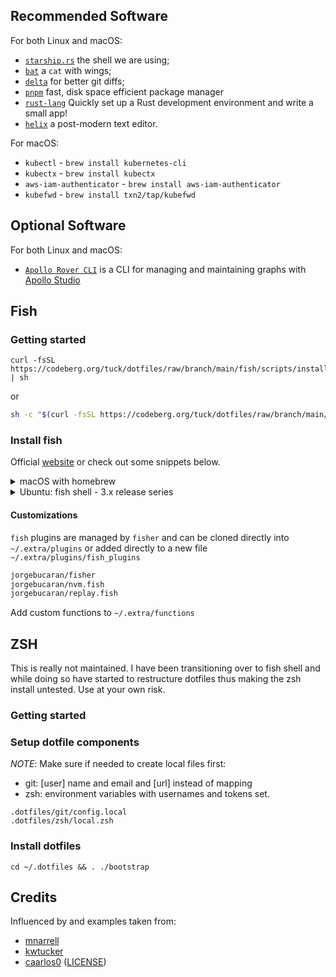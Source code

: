 ## Recommended Software

For both Linux and macOS:

- [`starship.rs`](https://starship.rs) the shell we are using;
- [`bat`](https://github.com/sharkdp/bat) a `cat` with wings;
- [`delta`](https://github.com/dandavison/delta) for better git diffs;
- [`pnpm`](https://pnpm.io/) fast, disk space efficient package manager
- [`rust-lang`](https://www.rust-lang.org/learn/get-started) Quickly set up a Rust development environment and write a small app!
- [`helix`](https://helix-editor.com/) a post-modern text editor.  

For macOS:

- `kubectl` - `brew install kubernetes-cli`
- `kubectx` - `brew install kubectx`
- `aws-iam-authenticator` - `brew install aws-iam-authenticator`
- `kubefwd` - `brew install txn2/tap/kubefwd`

## Optional Software

For both Linux and macOS:

- [`Apollo Rover CLI`](https://www.apollographql.com/docs/rover/getting-started/) is a CLI for managing and maintaining graphs with [Apollo Studio](https://www.apollographql.com/docs/studio/)

## Fish

### Getting started

```fish
curl -fsSL https://codeberg.org/tuck/dotfiles/raw/branch/main/fish/scripts/install.sh | sh
```

or

```bash
sh -c "$(curl -fsSL https://codeberg.org/tuck/dotfiles/raw/branch/main/fish/scripts/install.sh)"
```

### Install fish

Official [website](https://fishshell.com) or check out some snippets below.

<details>
<summary>macOS with homebrew</summary>

```bash
brew update && brew install fish
```

</details>

<details>
<summary>Ubuntu: fish shell - 3.x release series </summary>

```bash
sudo apt-add-repository ppa:fish-shell/release-3
sudo apt-get update
sudo apt-get install fish

chsh -s /usr/bin/fish
```

</details>

#### Customizations

`fish` plugins are managed by `fisher` and can be cloned directly into `~/.extra/plugins` or added directly to a new file `~/.extra/plugins/fish_plugins`

```bash
jorgebucaran/fisher
jorgebucaran/nvm.fish
jorgebucaran/replay.fish
```

Add custom functions to `~/.extra/functions`

## ZSH

This is really not maintained. I have been transitioning over to fish shell and while doing so have started to restructure dotfiles thus making the zsh install untested. Use at your own risk.

### Getting started

<!-- ```bash
sh -c "$(curl -fsSL https://codeberg.org/tuck/dotfiles/raw/branch/main/fish/scripts/install.sh)"
``` -->

### Setup dotfile components

*NOTE*: Make sure if needed to create local files first:

- git: [user] name and email and [url] instead of mapping
- zsh: environment variables with usernames and tokens set.

```shell
.dotfiles/git/config.local
.dotfiles/zsh/local.zsh
```

### Install dotfiles

```
cd ~/.dotfiles && . ./bootstrap
```

## Credits

Influenced by and examples taken from:

- [mnarrell](https://github.com/mnarrell/dotfiles)
- [kwtucker](https://github.com/kwtucker/dotfiles)
- [caarlos0](https://github.com/caarlos0/dotfiles.fish) ([LICENSE](license/LICENSE-CARLOSBECKER.md))

